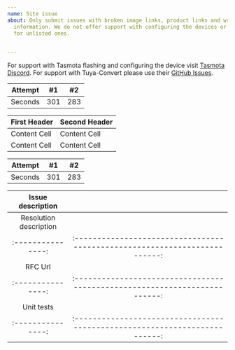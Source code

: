```yaml
---
name: Site issue
about: Only submit issues with broken image links, product links and wrong template
  information. We do not offer support with configuring the devices or creating templates
  for unlisted ones.


---
```


For support with Tasmota flashing and configuring the device visit [Tasmota Discord](https://discord.gg/Ks2Kzd4).
For support with Tuya-Convert please use their [GitHub Issues](https://github.com/ct-Open-Source/tuya-convert/issues).

Attempt | #1 | #2
--- | --- | --- |
Seconds | 301 | 283


| First Header  | Second Header |
| ------------- | ------------- |
| Content Cell  | Content Cell  |
| Content Cell  | Content Cell  |

| Attempt | #1  | #2  |
| :-----: | :-: | :-: |
| Seconds | 301 | 283 |


| Issue description |                                                                            |
| :---------------: | :------------------------------------------------------------------------: |
| Resolution description |                                                                            |
| :---------------: | :------------------------------------------------------------------------: |
| RFC Url |                                                                            |
| :---------------: | :------------------------------------------------------------------------: |
| Unit tests |                                                                            |
| :---------------: | :------------------------------------------------------------------------: |
